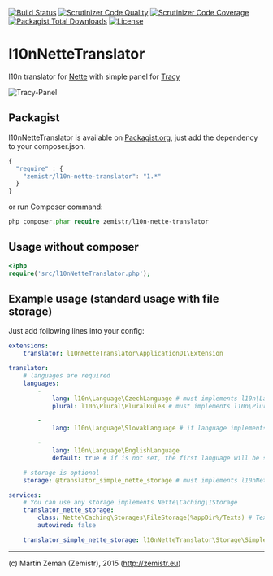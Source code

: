 [![Build Status](https://travis-ci.org/Zemistr/l10n-nette-translator.svg?branch=master)](https://travis-ci.org/Zemistr/l10n-nette-translator)
[![Scrutinizer Code Quality](https://scrutinizer-ci.com/g/Zemistr/l10n-nette-translator/badges/quality-score.png?b=master)](https://scrutinizer-ci.com/g/Zemistr/l10n-nette-translator/?branch=master)
[![Scrutinizer Code Coverage](https://scrutinizer-ci.com/g/Zemistr/l10n-nette-translator/badges/coverage.png?b=master)](https://scrutinizer-ci.com/g/Zemistr/l10n-nette-translator/?branch=master)
[![Packagist Total Downloads](https://img.shields.io/packagist/dt/zemistr/l10n-nette-translator.svg)](https://packagist.org/packages/zemistr/l10n-nette-translator)
[![License](https://img.shields.io/packagist/l/zemistr/l10n-nette-translator.svg)](http://opensource.org/licenses/mit-license.php)

# l10nNetteTranslator
l10n translator for [Nette](http://nette.org/) with simple panel for [Tracy](http://tracy.nette.org/en/)

![Tracy-Panel](http://zemistr.github.io/l10n-nette-translator/images/tracy-panel.png)

## Packagist
l10nNetteTranslator is available on [Packagist.org](https://packagist.org/packages/zemistr/l10n-nette-translator),
just add the dependency to your composer.json.

```javascript
{
  "require" : {
    "zemistr/l10n-nette-translator": "1.*"
  }
}
```

or run Composer command:
```php
php composer.phar require zemistr/l10n-nette-translator
```

## Usage without composer

```php
<?php
require('src/l10nNetteTranslator.php');
```

## Example usage (standard usage with file storage)
Just add following lines into your config:

```yaml
extensions:
    translator: l10nNetteTranslator\ApplicationDI\Extension

translator:
    # languages are required
    languages:
        -
            lang: l10n\Language\CzechLanguage # must implements l10n\Language\ILanguage
            plural: l10n\Plural\PluralRule8 # must implements l10n\Plural\IPlural

        -
            lang: l10n\Language\SlovakLanguage # if language implements l10n\Plural\IPlural, you can ignore plural section

        -
            lang: l10n\Language\EnglishLanguage
            default: true # if is not set, the first language will be set as default

    # storage is optional
    storage: @translator_simple_nette_storage # must implements l10nNetteTranslator\Storage\IStorage

services:
    # You can use any storage implements Nette\Caching\IStorage
    translator_nette_storage:
        class: Nette\Caching\Storages\FileStorage(%appDir%/Texts) # Texts will be saved in %appDir%/Texts as file named by ISO 639-1
        autowired: false

    translator_simple_nette_storage: l10nNetteTranslator\Storage\SimpleNetteStorage(@translator_nette_storage)

```


-----

(c) Martin Zeman (Zemistr), 2015 (http://zemistr.eu)
